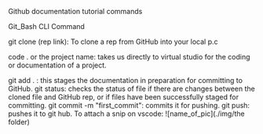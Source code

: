 Github documentation tutorial commands

Git_Bash CLI Command


git clone (rep link): To clone a rep from GitHub into your local p.c

code . or the project name: takes us directly to virtual studio for the coding or documentation of a project.

git add . : this stages the documentation in preparation for committing to GitHub.
git status: checks the status of file if there are changes between the cloned file and GitHub rep, or if files have been successfully staged for committing.
git commit -m "first_commit": commits it for pushing.
git push: pushes it to git hub.
To attach a snip on vscode: ![name_of_pic](./img/the folder)
